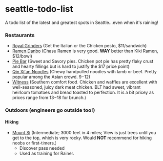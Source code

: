 # seattle-todo-list
A todo list of the latest and greatest spots in Seattle...even when it's raining!

### Restaurants
* [Royal Grinders](https://www.yelp.com/biz/royal-grinders-seattle-2) (Get the Italian or the Chicken pesto, $11/sandwich)
* [Ramen Danbo](https://www.yelp.com/biz/ramen-danbo-seattle-2) (Chasu Ramen is very good. **WAY** better than Kiki Ramen, $12/bowl)
* [Pie Bar](https://www.yelp.com/biz/pie-bar-seattle-2) (Sweet and Savory pies. Chicken pot pie has pretty flaky crust and hearty fillings but is hard to justify the $17 price point)
* [Qin Xi'an Noodles](https://www.yelp.com/biz/qin-xian-noodles-seattle-3) (Chewy handpulled noodles with lamb or beef. Pretty popular among the Asian crowd. $9-$12)
* [Witness](https://www.yelp.com/biz/witness-seattle) (Southern comfort food. Chicken and waffles are excellent with well-seasoned, juicy dark meat chicken. BLT had sweet, vibrant heirloom tomatoes and bread toasted to perfection. It is a bit pricey as prices range from $13-$18 for brunch.)
### Outdoors (engineers go outside too!)
#### Hiking
* [Mount Si](https://www.wta.org/go-hiking/hikes/mount-si) (Intermediate; 3000 feet in 4 miles; View is just trees until you get to the top, which is very rocky. Would **NOT** recommend for hiking noobs or first-timers.)
   * Discover pass needed
   * Used as training for Rainer.
